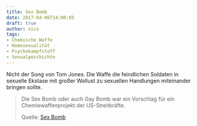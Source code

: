 ```yaml
---
title: Sex Bomb
date: 2017-04-06T14:00:03
draft: true
author: nico
tags: 
- Chemische Waffe
- Homosexualität
- Psychokampfstoff
- Sexualgeschichte
---
```


Nicht der Song von Tom Jones. Die Waffe die feindlichen Soldaten in sexuelle Ekstase mit großer Wollust zu sexuellen Handlungen miteinander bringen sollte.

> Die Sex Bomb oder auch Gay Bomb war ein Vorschlag für ein Chemiewaffenprojekt
> der US-Streitkräfte.
>
> Quelle: [Sex Bomb](https://de.wikipedia.org/wiki/Sex_Bomb)
